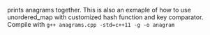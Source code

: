 prints anagrams together.
This is also an exmaple of how to use unordered_map with customized hash function and key comparator.
Compile with `g++ anagrams.cpp -std=c++11 -g -o anagram`
